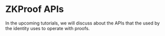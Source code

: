 # ZKProof APIs

In the upcoming tutorials, we will discuss about the APIs that the used by the identity uses to operate with proofs.


 

 

